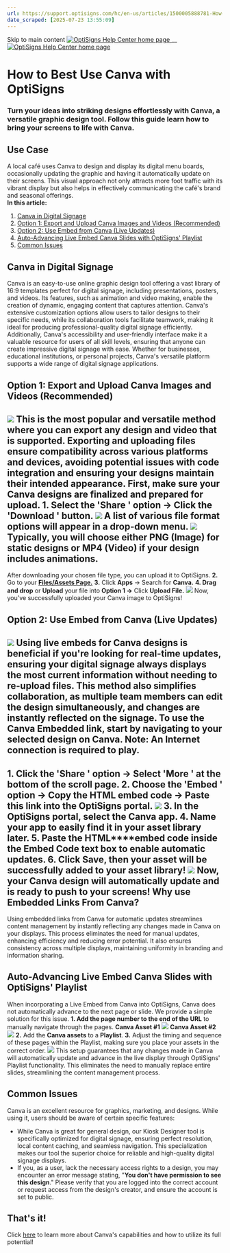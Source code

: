 ```yaml
---
url: https://support.optisigns.com/hc/en-us/articles/1500005888781-How-to-Best-Use-Canva-with-OptiSigns
date_scraped: [2025-07-23 13:55:09]
---
```


Skip to main content
[ ![OptiSigns Help Center home page](/hc/theming_assets/01HZKNYSEQ6GRC01C0J27PZ3RC) ](/hc/en-us "Home")
__
[ ![OptiSigns Help Center home page](/hc/theming_assets/01HZKNYSEQ6GRC01C0J27PZ3RC) ](/hc/en-us "Home")
#  How to Best Use Canva with OptiSigns 
### Turn your ideas into striking designs effortlessly with Canva, a versatile graphic design tool. Follow this guide learn how to bring your screens to life with Canva.
**Use Case**  
---  
A local café uses Canva to design and display its digital menu boards, occasionally updating the graphic and having it automatically update on their screens. This visual approach not only attracts more foot traffic with its vibrant display but also helps in effectively communicating the café's brand and seasonal offerings.  
**In this article:**
  1. [Canva in Digital Signage](/hc/en-us/articles/1500005888781#Canva)
  2. [Option 1: Export and Upload Canva Images and Videos (Recommended)](/hc/en-us/articles/1500005888781#Option)
  3. [Option 2: Use Embed from Canva (Live Updates)](/hc/en-us/articles/1500005888781#Use)
  4. [Auto-Advancing Live Embed Canva Slides with OptiSigns' Playlist](/hc/en-us/articles/1500005888781#Auto-Advancing)
  5. [Common Issues](/hc/en-us/articles/1500005888781#Common)


## Canva in Digital Signage
Canva is an easy-to-use online graphic design tool offering a vast library of 16:9 templates perfect for digital signage, including presentations, posters, and videos. Its features, such as animation and video making, enable the creation of dynamic, engaging content that captures attention.
Canva's extensive customization options allow users to tailor designs to their specific needs, while its collaboration tools facilitate teamwork, making it ideal for producing professional-quality digital signage efficiently.
Additionally, Canva's accessibility and user-friendly interface make it a valuable resource for users of all skill levels, ensuring that anyone can create impressive digital signage with ease. Whether for businesses, educational institutions, or personal projects, Canva's versatile platform supports a wide range of digital signage applications.
##  Option 1: Export and Upload Canva Images and Videos (Recommended) 
[![](/hc/article_attachments/29418675926163)](/hc/article_attachments/29418675926163)
This is the **most popular and versatile** method where you can export any design and video that is supported. Exporting and uploading files ensure compatibility across various platforms and devices, avoiding potential issues with code integration and ensuring your designs maintain their intended appearance.
First, make sure your Canva designs are finalized and prepared for upload.
**1.** Select the '**Share** ' option → Click the '**Download** ' button.
[![](/hc/article_attachments/29418675953683)](/hc/article_attachments/29418675953683)
A list of various file format options will appear in a drop-down menu.
[![](/hc/article_attachments/29418675971219)](/hc/article_attachments/29418675971219)
Typically, you will choose either PNG (Image) for static designs or MP4 (Video) if your design includes animations.  
---  
After downloading your chosen file type, you can upload it to OptiSigns.
**2.** Go to your **[Files/Assets Page.](https://app.optisigns.com/app/assetManagement)**
**3.** Click **Apps** → Search for **Canva.**
**4\. Drag and drop** or **Upload** your file into **Option 1 →** Click **Upload File.**
[![](/hc/article_attachments/29418667320211)](/hc/article_attachments/29418667320211)
Now, you've successfully uploaded your Canva image to OptiSigns!
## Option 2: Use Embed from Canva (Live Updates)
[![](/hc/article_attachments/29418676007571)](/hc/article_attachments/29418676007571)
Using **live embeds** for Canva designs is beneficial if you're looking for real-time updates, ensuring your digital signage always displays the most current information without needing to re-upload files.
This method also simplifies collaboration, as multiple team members can edit the design simultaneously, and changes are instantly reflected on the signage.
To use the Canva Embedded link, start by navigating to your selected design on Canva.
Note: An Internet connection is required to play.  
---  
**1.** Click the '**Share** ' option → Select '**More** ' at the bottom of the scroll page.
**2.** Choose the '**Embed** ' option → Copy the **HTML embed code →** Paste this link into the OptiSigns portal.
[![](/hc/article_attachments/29418667350803)](/hc/article_attachments/29418667350803)
**3.** In the OptiSigns portal, select the **Canva app**.
**4.** Name your app to easily find it in your asset library later.
**5.** Paste the **HTML****embed code** inside the **Embed Code** text box to enable automatic updates.
**6.** Click **Save,** then your asset will be successfully added to your asset library!
[![](/hc/article_attachments/29418667369619)](/hc/article_attachments/29418667369619)
Now, your Canva design will automatically update and is ready to push to your screens!
**Why use Embedded Links From Canva?**  
---  
Using embedded links from Canva for automatic updates streamlines content management by instantly reflecting any changes made in Canva on your displays. This process eliminates the need for manual updates, enhancing efficiency and reducing error potential. It also ensures consistency across multiple displays, maintaining uniformity in branding and information sharing.  
##  Auto-Advancing Live Embed Canva Slides with OptiSigns' Playlist
When incorporating a Live Embed from Canva into OptiSigns, Canva does not automatically advance to the next page or slide. We provide a simple solution for this issue.
**1\. Add the page number to the end of the URL** to manually navigate through the pages.
**Canva Asset #1**
[![](/hc/article_attachments/29418667383699)](/hc/article_attachments/29418667383699)
**Canva Asset #2**
[![](/hc/article_attachments/29418676096787)](/hc/article_attachments/29418676096787)
**2.** Add the **Canva assets** to a **Playlist**.
**3.** Adjust the timing and sequence of these pages within the Playlist, making sure you place your assets in the correct order.
[![](/hc/article_attachments/28380935379859)](/hc/article_attachments/28380935379859)
This setup guarantees that any changes made in Canva will automatically update and advance in the live display through OptiSigns' Playlist functionality. This eliminates the need to manually replace entire slides, streamlining the content management process.
## Common Issues
Canva is an excellent resource for graphics, marketing, and designs. While using it, users should be aware of certain specific features:
  * While Canva is great for general design, our Kiosk Designer tool is specifically optimized for digital signage, ensuring perfect resolution, local content caching, and seamless navigation. This specialization makes our tool the superior choice for reliable and high-quality digital signage displays.
  * If you, as a user, lack the necessary access rights to a design, you may encounter an error message stating, "**You don't have permission to see this design**." Please verify that you are logged into the correct account or request access from the design's creator, and ensure the account is set to public.


## That's it!
Click [here](https://designschool.canva.com/tutorials/) to learn more about Canva's capabilities and how to utilize its full potential!
